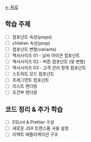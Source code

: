 [← 뒤로](../README.md)

## 학습 주제

- [ ] 컴포넌트 속성(props)
- [ ] children 속성(prop)
- [ ] 컴포넌트 변형(variants)
- [ ] 엑서사이즈 01 - 날씨 아이콘 컴포넌트
- [ ] 엑서사이즈 02 - 버튼 컴포넌트 (및 변형)
- [ ] 엑서사이즈 03 - 고객 관리 항목 컴포넌트
- [ ] 스트릭트 모드 컴포넌트
- [ ] 프레그먼트 컴포넌트
- [ ] 리스트 렌더링
- [ ] 조건부 렌더링

## 코드 정리 & 추가 학습

- [ ] ESLint & Prettier 구성
- [ ] 새로운 JSX 트랜스폼 사용 설정
- [ ] 리액트 애플리케이션 구조
